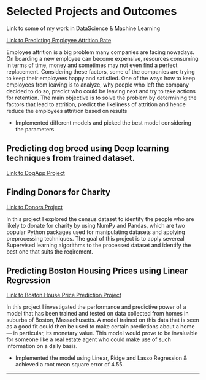 Selected Projects and Outcomes
==============================
Link to some of my work in DataScience &amp; Machine Learning

[Link to Predicting Employee Attrition Rate](https://github.com/mandavaravi1/ML/tree/master/Report)

Employee attrition is a big problem many companies are facing nowadays. On boarding a
new employee can become expensive, resources consuming in terms of time, money and
sometimes may not even find a perfect replacement. Considering these factors, some of the
companies are trying to keep their employees happy and satisfied. One of the ways how to keep
employees from leaving is to analyze, why people who left the company decided to do
so, predict who could be leaving next and try to take actions for retention. The main objective is
to solve the problem by determining the factors that lead to attrition, predict the likeliness of
attrition and hence reduce the employees attrition based on results

- Implemented different models and picked the best model considering the parameters.

## Predicting dog breed using Deep learning techniques from trained dataset.

[Link to DogApp Project](https://github.com/mandavaravi1/MachineLearning/tree/master/DogApp_Project3)

## Finding Donors for Charity

[Link to Donors Project](https://github.com/mandavaravi1/finding_donors)

In this project I explored the census dataset to identify the people who are likely to donate for charity by using NumPy and Pandas, which are two popular Python packages used for manipulating datasets and applying preprocessing techniques.
The goal of this project is to apply severeal Supervised learning algorithms to the processed dataset and identify the best one that suits the reqirement.


## Predicting Boston Housing Prices using Linear Regression

[Link to Boston House Price Prediction Project](https://github.com/mandavaravi1/MachineLearning/tree/master/boston_housing)

In this project I investigated the performance and predictive power of a model that has been trained and tested on data collected from homes in suburbs of Boston, Massachusetts. A model trained on this data that is seen as a good fit could then be used to make certain predictions about a home — in particular, its monetary value. This model would prove to be invaluable for someone like a real estate agent who could make use of such information on a daily basis.

- Implemented the model using Linear, Ridge and Lasso Regression & achieved a root mean square error of 4.55.
___
